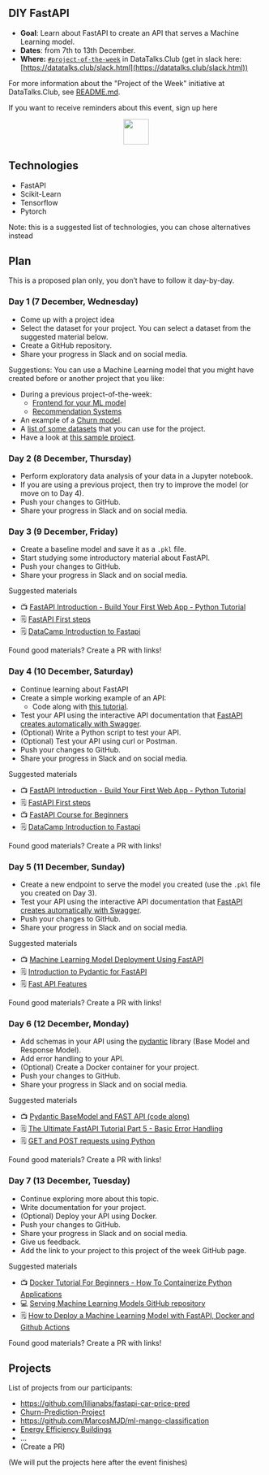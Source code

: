 ## DIY FastAPI

* **Goal**: Learn about FastAPI to create an API that serves a Machine Learning model.
* **Dates**: from 7th to 13th December.
* **Where:** [`#project-of-the-week`](https://app.slack.com/client/T01ATQK62F8/C02BP4FQH36) in DataTalks.Club (get in slack here: [https://datatalks.club/slack.html](https://datatalks.club/slack.html))

For more information about the "Project of the Week" initiative
at DataTalks.Club, see [README.md](README.md).

If you want to receive reminders about this event, sign up here

<p align="center">
  <a href="https://lu.ma/dtc-potw-fastapi"><img src="https://user-images.githubusercontent.com/875246/185755203-17945fd1-6b64-46f2-8377-1011dcb1a444.png" height="50" /></a>
</p>


## Technologies 

* FastAPI
* Scikit-Learn
* Tensorflow
* Pytorch


Note: this is a suggested list of technologies, you can chose
alternatives instead

## Plan

This is a proposed plan only, you don’t have to follow it day-by-day.


### Day 1 (7 December, Wednesday)

* Come up with a project idea 
* Select the dataset for your project. You can select a dataset from the suggested material below.
* Create a GitHub repository.
* Share your progress in Slack and on social media.

Suggestions:
You can use a Machine Learning model that you might have created before or another project that you like: 
* During a previous project-of-the-week:
  * [Frontend for your ML model](https://github.com/DataTalksClub/project-of-the-week/blob/main/2022-08-14-frontend.md)
  * [Recommendation Systems](https://github.com/DataTalksClub/project-of-the-week/blob/main/2022-10-19-recommenders-1.md)
* An example of a [Churn model](https://github.com/alexeygrigorev/mlbookcamp-code/tree/master/course-zoomcamp/05-deployment/code).
* A [list of some datasets](https://github.com/DataTalksClub/data-engineering-zoomcamp/blob/main/week_7_project/datasets.md) that you can use for the project.
* Have a look at [this sample project](https://github.com/lilianabs/fastapi-car-price-pred).

### Day 2 (8 December, Thursday)

* Perform exploratory data analysis of your data in a Jupyter notebook.
* If you are using a previous project, then try to improve the model (or move on to Day 4).
* Push your changes to GitHub.
* Share your progress in Slack and on social media.

### Day 3 (9 December, Friday)

* Create a baseline model and save it as a `.pkl` file.
* Start studying some introductory material about FastAPI.
* Push your changes to GitHub.
* Share your progress in Slack and on social media.


Suggested materials

* 📺 [FastAPI Introduction - Build Your First Web App - Python Tutorial](https://www.youtube.com/watch?v=0RS9W8MtZe4)
* 🗒️ [FastAPI First steps](https://fastapi.tiangolo.com/tutorial/first-steps/)
* 🗒️ [DataCamp Introduction to Fastapi](https://www.datacamp.com/tutorial/introduction-fastapi-tutorial)

Found good materials? Create a PR with links!

### Day 4 (10 December, Saturday)

* Continue learning about FastAPI
* Create a simple working example of an API:
   * Code along with [this tutorial](https://www.youtube.com/watch?v=0RS9W8MtZe4).
* Test your API using the interactive API documentation that [FastAPI creates automatically with Swagger](https://fastapi.tiangolo.com/tutorial/first-steps/#interactive-api-docs).
* (Optional) Write a Python script to test your API.
* (Optional) Test your API using curl or Postman.
* Push your changes to GitHub.
* Share your progress in Slack and on social media.

Suggested materials

* 📺 [FastAPI Introduction - Build Your First Web App - Python Tutorial](https://www.youtube.com/watch?v=0RS9W8MtZe4)
* 🗒️ [FastAPI First steps](https://fastapi.tiangolo.com/tutorial/first-steps/)
* 📺 [FastAPI Course for Beginners](https://www.youtube.com/watch?v=tLKKmouUams)
* 🗒️ [DataCamp Introduction to Fastapi](https://www.datacamp.com/tutorial/introduction-fastapi-tutorial)

Found good materials? Create a PR with links!

### Day 5 (11 December, Sunday)

* Create a new endpoint to serve the model you created (use the `.pkl` file you created on Day 3).
* Test your API using the interactive API documentation that [FastAPI creates automatically with Swagger](https://fastapi.tiangolo.com/tutorial/first-steps/#interactive-api-docs).
* Push your changes to GitHub.
* Share your progress in Slack and on social media.


Suggested materials
* 📺 [Machine Learning Model Deployment Using FastAPI](https://www.youtube.com/watch?v=0s-oat69UqU)
* 🗒️ [Introduction to Pydantic for FastAPI](https://www.fastapitutorial.com/blog/introduction-pydantic-for-fastapi/)
* 🗒️ [Fast API Features](https://fastapi.tiangolo.com/features/)


Found good materials? Create a PR with links!


### Day 6 (12 December, Monday)

* Add schemas in your API using the [pydantic](https://pydantic-docs.helpmanual.io/) library (Base Model and Response Model).
* Add error handling to your API.
* (Optional) Create a Docker container for your project.
* Push your changes to GitHub.
* Share your progress in Slack and on social media.


Suggested materials

* 📺 [Pydantic BaseModel and FAST API (code along)](https://www.youtube.com/watch?v=ZZhBIyXbY4I)
* 🗒️ [The Ultimate FastAPI Tutorial Part 5 - Basic Error Handling](https://christophergs.com/tutorials/ultimate-fastapi-tutorial-pt-5-basic-error-handling/)
* 🗒️ [GET and POST requests using Python](https://www.geeksforgeeks.org/get-post-requests-using-python/)

Found good materials? Create a PR with links!


### Day 7 (13 December, Tuesday)

* Continue exploring more about this topic.
* Write documentation for your project.
* (Optional) Deploy your API using Docker.
* Push your changes to GitHub.
* Share your progress in Slack and on social media.
* Give us feedback.
* Add the link to your project to this project of the week GitHub page.

Suggested materials

* 📺 [Docker Tutorial For Beginners - How To Containerize Python Applications](https://www.youtube.com/watch?v=bi0cKgmRuiA)
* 💻 [Serving Machine Learning Models GitHub repository](https://github.com/Nneji123/Serving-Machine-Learning-Models)
* 🗒️ [How to Deploy a Machine Learning Model with FastAPI, Docker and Github Actions](https://towardsdatascience.com/how-to-deploy-a-machine-learning-model-with-fastapi-docker-and-github-actions-13374cbd638a)

Found good materials? Create a PR with links!



## Projects

List of projects from our participants:

* https://github.com/lilianabs/fastapi-car-price-pred
* [Churn-Prediction-Project](https://github.com/eeeds/FastAPI-ML-project)
* https://github.com/MarcosMJD/ml-mango-classification
* [Energy Efficiency Buildings](https://github.com/dimzachar/fastapi_energy_efficiency_buildings)
* ...
* (Create a PR)

(We will put the projects here after the event finishes)
